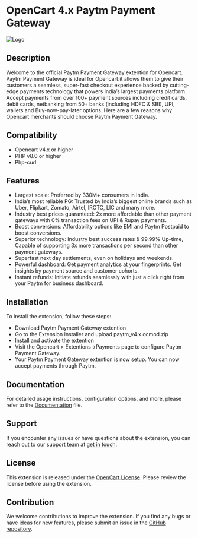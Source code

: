 # OpenCart 4.x Paytm Payment Gateway

![Logo](https://staticpg.paytm.in/pg_plugins_logo/paytm_logo_paymodes.svg)


## Description

Welcome to the official Paytm Payment Gateway extention for Opencart. Paytm Payment Gateway is ideal for Opencart.it allows them to give their customers a seamless, super-fast checkout experience backed by cutting-edge payments technology that powers India’s largest payments platform. Accept payments from over 100+ payment sources including credit cards, debit cards, netbanking from 50+ banks (including HDFC & SBI), UPI, wallets and Buy-now-pay-later options. Here are a few reasons why Opencart merchants should choose Paytm Payment Gateway.

## Compatibility

* Opencart v4.x or higher
* PHP v8.0 or higher
* Php-curl

## Features

* Largest scale:  Preferred by 330M+ consumers in India.
* India’s most reliable PG: Trusted by India’s biggest online brands such as Uber, Flipkart, Zomato, Airtel, IRCTC, LIC and many more.  
* Industry best prices guaranteed: 2x more affordable than other payment gateways with 0% transaction fees on UPI & Rupay payments.
* Boost  conversions: Affordability options like EMI and Paytm Postpaid to boost conversions.
* Superior technology: Industry best success rates & 99.99% Up-time, Capable of supporting 3x more transactions per second than other payment gateways.
* Superfast next day settlements, even on holidays and weekends.
* Powerful dashboard: Get payment analytics at your fingerprints. Get insights by payment source and customer cohorts.
* Instant refunds: Initiate refunds seamlessly with just a click right from your Paytm for business dashboard. 

## Installation

To install the extension, follow these steps:

* Download Paytm Payment Gateway extention 
* Go to the Extension Installer and upload paytm_v4.x.ocmod.zip 
* Install and activate the extention
* Visit the Opencart > Extentions->Payments page to configure Paytm Payment Gateway.
* Your Paytm Payment Gateway extention is now setup. You can now accept payments through Paytm.

## Documentation

For detailed usage instructions, configuration options, and more, please refer to the [Documentation](https://business.paytm.com/docs/opencart/) file.

## Support

If you encounter any issues or have questions about the extension, you can reach out to our support team at [get in touch](https://business.paytm.com/contact-us#developer).

## License

This extension is released under the [OpenCart License](http://www.gnu.org/licenses/gpl-2.0.html). Please review the license before using the extension.

## Contribution

We welcome contributions to improve the extension. If you find any bugs or have ideas for new features, please submit an issue in the [GitHub repository](https://github.com/paytm/Paytm_Opencart_Plugin/issues).

